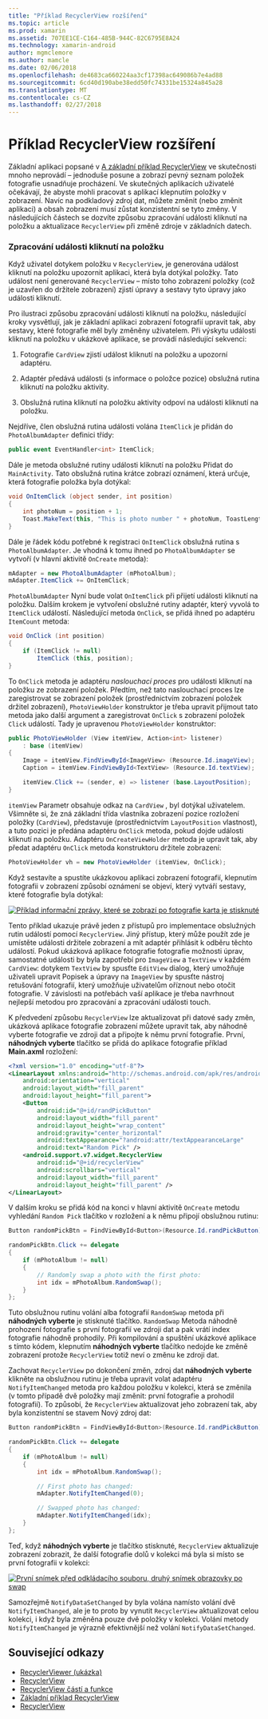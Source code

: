 ```yaml
---
title: "Příklad RecyclerView rozšíření"
ms.topic: article
ms.prod: xamarin
ms.assetid: 707EE1CE-C164-485B-944C-82C6795E8A24
ms.technology: xamarin-android
author: mgmclemore
ms.author: mamcle
ms.date: 02/06/2018
ms.openlocfilehash: de4683ca660224aa3cf17398ac649086b7e4ad88
ms.sourcegitcommit: 6cd40d190abe38edd50fc74331be15324a845a28
ms.translationtype: MT
ms.contentlocale: cs-CZ
ms.lasthandoff: 02/27/2018
---
```

# <a name="extending-the-recyclerview-example"></a>Příklad RecyclerView rozšíření


Základní aplikaci popsané v [A základní příklad RecyclerView](~/android/user-interface/layouts/recycler-view/recyclerview-example.md) ve skutečnosti mnoho neprovádí &ndash; jednoduše posune a zobrazí pevný seznam položek fotografie usnadňuje procházení. Ve skutečných aplikacích uživatelé očekávají, že abyste mohli pracovat s aplikací klepnutím položky v zobrazení. Navíc na podkladový zdroj dat, můžete změnit (nebo změnit aplikaci) a obsah zobrazení musí zůstat konzistentní se tyto změny. V následujících částech se dozvíte způsobu zpracování události kliknutí na položku a aktualizace `RecyclerView` při změně zdroje v základních datech.

<a name="itemclick" />

### <a name="handling-item-click-events"></a>Zpracování události kliknutí na položku

Když uživatel dotykem položku v `RecyclerView`, je generována událost kliknutí na položku upozornit aplikaci, která byla dotýkal položky. Tato událost není generované `RecyclerView` &ndash; místo toho zobrazení položky (což je uzavřen do držitele zobrazení) zjistí úpravy a sestavy tyto úpravy jako události kliknutí.

Pro ilustraci způsobu zpracování události kliknutí na položku, následující kroky vysvětlují, jak je základní aplikaci zobrazení fotografií upravit tak, aby sestavy, které fotografie měl byly změněny uživatelem. Při výskytu události kliknutí na položku v ukázkové aplikace, se provádí následující sekvenci:

1.  Fotografie `CardView` zjistí událost kliknutí na položku a upozorní adaptéru.

2.  Adaptér předává události (s informace o položce pozice) obslužná rutina kliknutí na položku aktivity.

3.  Obslužná rutina kliknutí na položku aktivity odpoví na události kliknutí na položku.

Nejdříve, člen obslužná rutina události volána `ItemClick` je přidán do `PhotoAlbumAdapter` definici třídy:

```csharp
public event EventHandler<int> ItemClick;
```

Dále je metoda obslužné rutiny události kliknutí na položku Přidat do `MainActivity`.
Tato obslužná rutina krátce zobrazí oznámení, která určuje, která fotografie položka byla dotýkal:

```csharp
void OnItemClick (object sender, int position)
{
    int photoNum = position + 1;
    Toast.MakeText(this, "This is photo number " + photoNum, ToastLength.Short).Show();
}

```

Dále je řádek kódu potřebné k registraci `OnItemClick` obslužná rutina s `PhotoAlbumAdapter`. Je vhodná k tomu ihned po `PhotoAlbumAdapter` se vytvoří (v hlavní aktivitě `OnCreate` metoda):

```csharp
mAdapter = new PhotoAlbumAdapter (mPhotoAlbum);
mAdapter.ItemClick += OnItemClick;

```

`PhotoAlbumAdapter` Nyní bude volat `OnItemClick` při přijetí události kliknutí na položku. Dalším krokem je vytvoření obslužné rutiny adaptér, který vyvolá to `ItemClick` událostí. Následující metoda `OnClick`, se přidá ihned po adaptéru `ItemCount` metoda:

```csharp
void OnClick (int position)
{
    if (ItemClick != null)
        ItemClick (this, position);
}
```

To `OnClick` metoda je adaptéru *naslouchací proces* pro události kliknutí na položku ze zobrazení položek. Předtím, než tato naslouchací proces lze zaregistrovat se zobrazení položek (prostřednictvím zobrazení položek držitel zobrazení), `PhotoViewHolder` konstruktor je třeba upravit přijmout tato metoda jako další argument a zaregistrovat `OnClick` s zobrazení položek `Click` událostí.
Tady je upravenou `PhotoViewHolder` konstruktor:

```csharp
public PhotoViewHolder (View itemView, Action<int> listener)
    : base (itemView)
{
    Image = itemView.FindViewById<ImageView> (Resource.Id.imageView);
    Caption = itemView.FindViewById<TextView> (Resource.Id.textView);

    itemView.Click += (sender, e) => listener (base.LayoutPosition);
}

```

`itemView` Parametr obsahuje odkaz na `CardView` , byl dotýkal uživatelem. Všimněte si, že zná základní třída vlastníka zobrazení pozice rozložení položky (`CardView`), představuje (prostřednictvím `LayoutPosition` vlastnost), a tuto pozici je předána adaptéru `OnClick` metoda, pokud dojde události kliknutí na položku. Adaptéru `OnCreateViewHolder` metoda je upravit tak, aby předat adaptéru `OnClick` metoda konstruktoru držitele zobrazení:

```csharp
PhotoViewHolder vh = new PhotoViewHolder (itemView, OnClick);
```

Když sestavíte a spustíte ukázkovou aplikaci zobrazení fotografií, klepnutím fotografii v zobrazení způsobí oznámení se objeví, který vytváří sestavy, které fotografie byla dotýkal:

[ ![Příklad informační zprávy, které se zobrazí po fotografie karta je stisknuté](extending-the-example-images/01-photo-selected-sml.png)](extending-the-example-images/01-photo-selected.png)

Tento příklad ukazuje právě jeden z přístupů pro implementace obslužných rutin událostí pomocí `RecyclerView`. Jiný přístup, který může použít zde je umístěte události držitele zobrazení a mít adaptér přihlásit k odběru těchto událostí. Pokud ukázková aplikace fotografie fotografie možnosti úprav, samostatné události by byla zapotřebí pro `ImageView` a `TextView` v každém `CardView`: dotykem `TextView` by spusťte `EditView` dialog, který umožňuje uživateli upravit Popisek a úpravy na `ImageView` by spusťte nástroj retušování fotografií, který umožňuje uživatelům oříznout nebo otočit fotografie. V závislosti na potřebách vaší aplikace je třeba navrhnout nejlepší metodou pro zpracování a zpracování události touch.

K předvedení způsobu `RecyclerView` lze aktualizovat při datové sady změn, ukázková aplikace fotografie zobrazení můžete upravit tak, aby náhodně vyberte fotografie ve zdroji dat a připojte k němu první fotografie. První, **náhodných vyberte** tlačítko se přidá do aplikace fotografie příklad **Main.axml** rozložení:

```xml
<?xml version="1.0" encoding="utf-8"?>
<LinearLayout xmlns:android="http://schemas.android.com/apk/res/android"
    android:orientation="vertical"
    android:layout_width="fill_parent"
    android:layout_height="fill_parent">
    <Button
        android:id="@+id/randPickButton"
        android:layout_width="fill_parent"
        android:layout_height="wrap_content"
        android:gravity="center_horizontal"
        android:textAppearance="?android:attr/textAppearanceLarge"
        android:text="Random Pick" />
    <android.support.v7.widget.RecyclerView
        android:id="@+id/recyclerView"
        android:scrollbars="vertical"
        android:layout_width="fill_parent"
        android:layout_height="fill_parent" />
</LinearLayout>
```

V dalším kroku se přidá kód na konci v hlavní aktivitě `OnCreate` metodu vyhledání `Random Pick` tlačítko v rozložení a k němu připojí obslužnou rutinu:

```csharp
Button randomPickBtn = FindViewById<Button>(Resource.Id.randPickButton);

randomPickBtn.Click += delegate
{
    if (mPhotoAlbum != null)
    {
        // Randomly swap a photo with the first photo:
        int idx = mPhotoAlbum.RandomSwap();
    }
};

```

Tuto obslužnou rutinu volání alba fotografií `RandomSwap` metoda při **náhodných vyberte** je stisknuté tlačítko. `RandomSwap` Metoda náhodně prohození fotografie s první fotografií ve zdroji dat a pak vrátí index fotografie náhodně prohodily. Při kompilování a spuštění ukázkové aplikace s tímto kódem, klepnutím **náhodných vyberte** tlačítko nedojde ke změně zobrazení protože `RecyclerView` totiž neví o změnu ke zdroji dat.

Zachovat `RecyclerView` po dokončení změn, zdroj dat **náhodných vyberte** klikněte na obslužnou rutinu je třeba upravit volat adaptéru `NotifyItemChanged` metoda pro každou položku v kolekci, která se změnila (v tomto případě dvě položky mají změnit: první fotografie a prohodil fotografií). To způsobí, že `RecyclerView` aktualizovat jeho zobrazení tak, aby byla konzistentní se stavem Nový zdroj dat:

```csharp
Button randomPickBtn = FindViewById<Button>(Resource.Id.randPickButton);

randomPickBtn.Click += delegate
{
    if (mPhotoAlbum != null)
    {
        int idx = mPhotoAlbum.RandomSwap();

        // First photo has changed:
        mAdapter.NotifyItemChanged(0);

        // Swapped photo has changed:
        mAdapter.NotifyItemChanged(idx);
    }
};

```

Teď, když **náhodných vyberte** je tlačítko stisknuté, `RecyclerView` aktualizuje zobrazení zobrazit, že další fotografie dolů v kolekci má byla si místo se první fotografii v kolekci:

[ ![První snímek před odkládacího souboru, druhý snímek obrazovky po swap](extending-the-example-images/02-random-pick-sml.png)](extending-the-example-images/02-random-pick.png)

Samozřejmě `NotifyDataSetChanged` by byla volána namísto volání dvě `NotifyItemChanged`, ale je to proto by vynutit `RecyclerView` aktualizovat celou kolekci, i když byla změněna pouze dvě položky v kolekci. Volání metody `NotifyItemChanged` je výrazně efektivnější než volání `NotifyDataSetChanged`.


## <a name="related-links"></a>Související odkazy

- [RecyclerViewer (ukázka)](https://developer.xamarin.com/samples/monodroid/android5.0/RecyclerViewer)
- [RecyclerView](~/android/user-interface/layouts/recycler-view/index.md)
- [RecyclerView částí a funkce](~/android/user-interface/layouts/recycler-view/parts-and-functionality.md)
- [Základní příklad RecyclerView](~/android/user-interface/layouts/recycler-view/recyclerview-example.md)
- [RecyclerView](https://developer.android.com/reference/android/support/v7/widget/RecyclerView.html)
